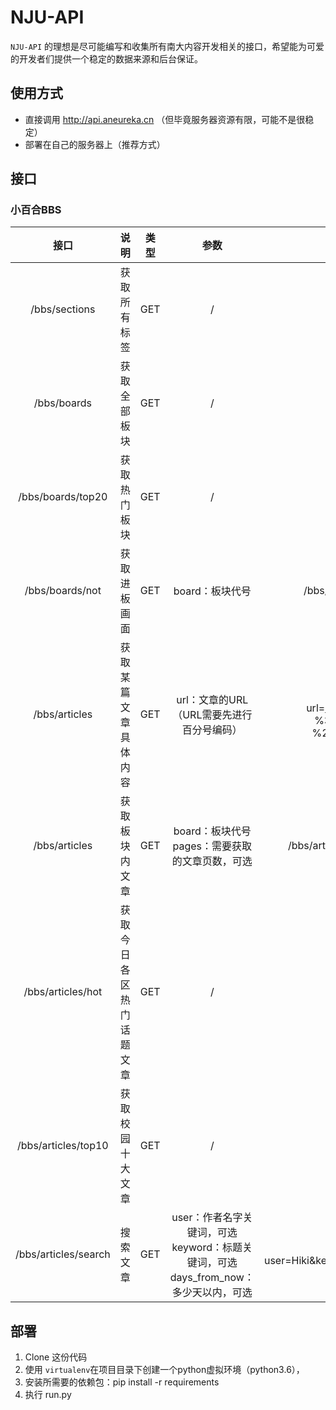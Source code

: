 # NJU-API

<code>NJU-API</code> 的理想是尽可能编写和收集所有南大内容开发相关的接口，希望能为可爱的开发者们提供一个稳定的数据来源和后台保证。



## 使用方式

   * 直接调用 http://api.aneureka.cn （但毕竟服务器资源有限，可能不是很稳定）
   * 部署在自己的服务器上（推荐方式）



## 接口

### 小百合BBS

|         接口         |           说明           | 类型 |                             参数                             |                             示例                             |
| :------------------: | :----------------------: | :--: | :----------------------------------------------------------: | :----------------------------------------------------------: |
|    /bbs/sections     |       获取所有标签       | GET  |                              /                               |                              /                               |
|     /bbs/boards      |       获取全部板块       | GET  |                              /                               |                              /                               |
|  /bbs/boards/top20   |       获取热门板块       | GET  |                              /                               |                              /                               |
|   /bbs/boards/not    |       获取进板画面       | GET  |                       board：板块代号                        |               /bbs/boards/not?board=D_Physics                |
|    /bbs/articles     |   获取某篇文章具体内容   | GET  |        url：文章的URL<br/>（URL需要先进行百分号编码）        | /bbs/articles?<br/>url=http://bbs.nju.edu.cn/bbstcon<br/>%3Fboard%3DV_Suggestions<br/>%26file%3DM.1537578669.A |
|    /bbs/articles     |      获取板块内文章      | GET  |     board：板块代号<br/> pages：需要获取的文章页数，可选     |            /bbs/articles?board=D_Physics&pages=2             |
|  /bbs/articles/hot   | 获取今日各区热门话题文章 | GET  |                              /                               |                              /                               |
| /bbs/articles/top10  |     获取校园十大文章     | GET  |                              /                               |                              /                               |
| /bbs/articles/search |         搜索文章         | GET  | user：作者名字关键词，可选<br/>keyword：标题关键词，可选<br/>days_from_now：多少天以内，可选 | /bbs/articles/search?<br/>user=Hiki&keyword=Handsome&days_from_now=7 |



## 部署

1. Clone 这份代码
2. 使用 <code>virtualenv</code>在项目目录下创建一个python虚拟环境（python3.6），
3. 安装所需要的依赖包：pip install -r requirements
4. 执行 run.py